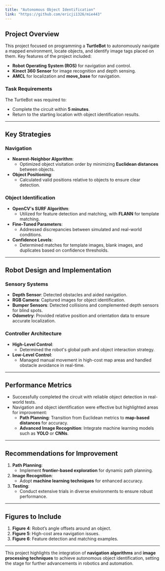 ```yaml
---
title: "Autonomous Object Identification"
link: "https://github.com/ericji1326/mie443"
---
```


## Project Overview

This project focused on programming a **TurtleBot** to autonomously navigate a mapped environment, locate objects, and identify image tags placed on them. Key features of the project included:

- **Robot Operating System (ROS)** for navigation and control.
- **Kinect 360 Sensor** for image recognition and depth sensing.
- **AMCL** for localization and **move_base** for navigation.

### Task Requirements
The TurtleBot was required to:
- Complete the circuit within **5 minutes**.
- Return to the starting location with object identification results.

---

## Key Strategies

### Navigation
- **Nearest-Neighbor Algorithm**:
  - Optimized object visitation order by minimizing **Euclidean distances** between objects.
- **Object Positioning**:
  - Calculated valid positions relative to objects to ensure clear detection.

### Object Identification
- **OpenCV's SURF Algorithm**:
  - Utilized for feature detection and matching, with **FLANN** for template matching.
- **Fine-Tuned Parameters**:
  - Addressed discrepancies between simulated and real-world conditions.
- **Confidence Levels**:
  - Determined matches for template images, blank images, and duplicates based on confidence thresholds.

---

## Robot Design and Implementation

### Sensory Systems
- **Depth Sensor**: Detected obstacles and aided navigation.
- **RGB Camera**: Captured images for object identification.
- **Bumper Sensors**: Detected collisions and complemented depth sensors for blind spots.
- **Odometry**: Provided relative position and orientation data to ensure accurate localization.

### Controller Architecture
- **High-Level Control**:
  - Determined the robot's global path and object interaction strategy.
- **Low-Level Control**:
  - Managed manual movement in high-cost map areas and handled obstacle avoidance in real-time.

---

## Performance Metrics

- Successfully completed the circuit with reliable object detection in real-world tests.
- Navigation and object identification were effective but highlighted areas for improvement:
  - **Path Planning**: Transition from Euclidean metrics to **map-based distances** for accuracy.
  - **Advanced Image Recognition**: Integrate machine learning models such as **YOLO** or **CNNs**.

---

## Recommendations for Improvement

1. **Path Planning**:
   - Implement **frontier-based exploration** for dynamic path planning.
2. **Image Recognition**:
   - Adopt **machine learning techniques** for enhanced accuracy.
3. **Testing**:
   - Conduct extensive trials in diverse environments to ensure robust performance.

---

## Figures to Include

1. **Figure 4**: Robot’s angle offsets around an object.
2. **Figure 5**: High-cost area navigation issues.
3. **Figure 6**: Feature detection and matching examples.

---

This project highlights the integration of **navigation algorithms** and **image processing techniques** to achieve autonomous object identification, setting the stage for further advancements in robotics and automation.